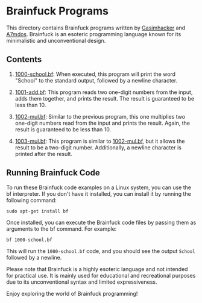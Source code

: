 # Brainfuck Programs

This directory contains Brainfuck programs written by [Gasimhacker](https://github.com/Gasimhacker)
and [A7mdos](https://github.com/A7mdos). Brainfuck is an esoteric programming language known for its minimalistic and unconventional design.

## Contents

1. [1000-school.bf](bf/1000-school.bf): When executed, this program will print the word "School" to the standard output, followed by a newline character.

2. [1001-add.bf](bf/1001-add.bf): This program reads two one-digit numbers from the input, adds them together, and prints the result. The result is guaranteed to be less than 10.

3. [1002-mul.bf](bf/1002-mul.bf): Similar to the previous program, this one multiplies two one-digit numbers read from the input and prints the result. Again, the result is guaranteed to be less than 10.

4. [1003-mul.bf](bf/1003-mul.bf): This program is similar to [1002-mul.bf](bf/1002-mul.bf), but it allows the result to be a two-digit number. Additionally, a newline character is printed after the result.


## Running Brainfuck Code

To run these Brainfuck code examples on a Linux system, you can use the bf interpreter. If you don't have it installed, you can install it by running the following command:


`sudo apt-get install bf`


Once installed, you can execute the Brainfuck code files by passing them as arguments to the bf command. For example:


`bf 1000-school.bf`


This will run the `1000-school.bf` code, and you should see the output `School` followed by a newline.

Please note that Brainfuck is a highly esoteric language and not intended for practical use. It is mainly used for educational and recreational purposes due to its unconventional syntax and limited expressiveness.

Enjoy exploring the world of Brainfuck programming!
